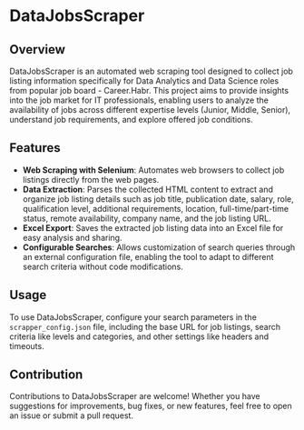 # DataJobsScraper

## Overview
DataJobsScraper is an automated web scraping tool designed to collect job listing information specifically for Data Analytics and Data Science roles from popular job board - Career.Habr. This project aims to provide insights into the job market for IT professionals, enabling users to analyze the availability of jobs across different expertise levels (Junior, Middle, Senior), understand job requirements, and explore offered job conditions.

## Features
- **Web Scraping with Selenium**: Automates web browsers to collect job listings directly from the web pages.
- **Data Extraction**: Parses the collected HTML content to extract and organize job listing details such as job title, publication date, salary, role, qualification level, additional requirements, location, full-time/part-time status, remote availability, company name, and the job listing URL.
- **Excel Export**: Saves the extracted job listing data into an Excel file for easy analysis and sharing.
- **Configurable Searches**: Allows customization of search queries through an external configuration file, enabling the tool to adapt to different search criteria without code modifications.

## Usage
To use DataJobsScraper, configure your search parameters in the `scrapper_config.json` file, including the base URL for job listings, search criteria like levels and categories, and other settings like headers and timeouts.

## Contribution
Contributions to DataJobsScraper are welcome! Whether you have suggestions for improvements, bug fixes, or new features, feel free to open an issue or submit a pull request.
